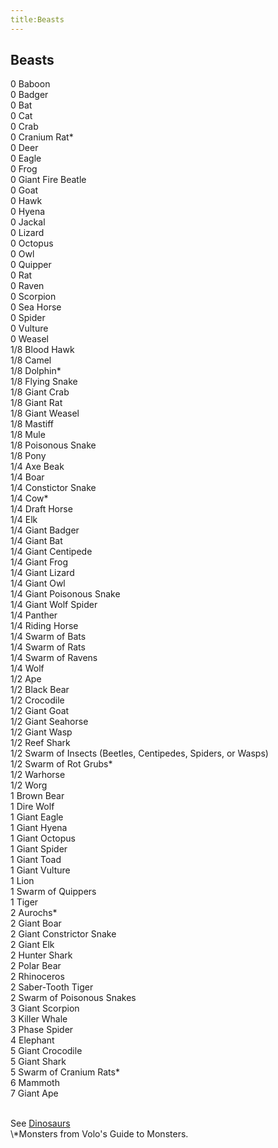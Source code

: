 ```yaml
---
title:Beasts
---
```


## Beasts

0 Baboon<br/>
0 Badger<br/>
0 Bat<br/>
0 Cat<br/>
0 Crab<br/>
0 Cranium Rat\*<br/>
0 Deer<br/>
0 Eagle<br/>
0 Frog<br/>
0 Giant Fire Beatle<br/>
0 Goat<br/>
0 Hawk<br/>
0 Hyena<br/>
0 Jackal<br/>
0 Lizard<br/>
0 Octopus<br/>
0 Owl<br/>
0 Quipper<br/>
0 Rat<br/>
0 Raven<br/>
0 Scorpion<br/>
0 Sea Horse<br/>
0 Spider<br/>
0 Vulture<br/>
0 Weasel<br/>
1/8 Blood Hawk<br/>
1/8 Camel<br/>
1/8 Dolphin\*<br/>
1/8 Flying Snake<br/>
1/8 Giant Crab<br/>
1/8 Giant Rat<br/>
1/8 Giant Weasel<br/>
1/8 Mastiff<br/>
1/8 Mule<br/>
1/8 Poisonous Snake<br/>
1/8 Pony<br/>
1/4 Axe Beak<br/>
1/4 Boar<br/>
1/4 Constictor Snake<br/>
1/4 Cow\*<br/>
1/4 Draft Horse<br/>
1/4 Elk<br/>
1/4 Giant Badger<br/>
1/4 Giant Bat<br/>
1/4 Giant Centipede<br/>
1/4 Giant Frog<br/>
1/4 Giant Lizard<br/>
1/4 Giant Owl<br/>
1/4 Giant Poisonous Snake<br/>
1/4 Giant Wolf Spider<br/>
1/4 Panther<br/>
1/4 Riding Horse<br/>
1/4 Swarm of Bats<br/>
1/4 Swarm of Rats<br/>
1/4 Swarm of Ravens<br/>
1/4 Wolf<br/>
1/2 Ape<br/>
1/2 Black Bear<br/>
1/2 Crocodile<br/>
1/2 Giant Goat<br/>
1/2 Giant Seahorse<br/>
1/2 Giant Wasp<br/>
1/2 Reef Shark<br/>
1/2 Swarm of Insects (Beetles, Centipedes, Spiders, or Wasps)<br/>
1/2 Swarm of Rot Grubs\*<br/>
1/2 Warhorse<br/>
1/2 Worg<br/>
1 Brown Bear<br/>
1 Dire Wolf<br/>
1 Giant Eagle<br/>
1 Giant Hyena<br/>
1 Giant Octopus<br/>
1 Giant Spider<br/>
1 Giant Toad<br/>
1 Giant Vulture<br/>
1 Lion<br/>
1 Swarm of Quippers<br/>
1 Tiger<br/>
2 Aurochs\*<br/>
2 Giant Boar<br/>
2 Giant Constrictor Snake<br/>
2 Giant Elk<br/>
2 Hunter Shark<br/>
2 Polar Bear<br/>
2 Rhinoceros<br/>
2 Saber-Tooth Tiger<br/>
2 Swarm of Poisonous Snakes<br/>
3 Giant Scorpion<br/>
3 Killer Whale<br/>
3 Phase Spider<br/>
4 Elephant<br/>
5 Giant Crocodile<br/>
5 Giant Shark<br/>
5 Swarm of Cranium Rats\*<br/>
6 Mammoth<br/>
7 Giant Ape<br/>

<br/>
See <a href="/dnd/monsters/dinosaurs">Dinosaurs</a>

<br/>
\*Monsters from Volo's Guide to Monsters. 
